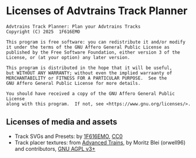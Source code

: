 # Licenses of Advtrains Track Planner

    Advtrains Track Planner: Plan your Advtrains Tracks
    Copyright (C) 2025  1F616EMO

    This program is free software: you can redistribute it and/or modify
    it under the terms of the GNU Affero General Public License as
    published by the Free Software Foundation, either version 3 of the
    License, or (at your option) any later version.

    This program is distributed in the hope that it will be useful,
    but WITHOUT ANY WARRANTY; without even the implied warraanty of
    MERCHANTABILITY or FITNESS FOR A PARTICULAR PURPOSE.  See the
    GNU Affero General Public License for more details.

    You should have received a copy of the GNU Affero General Public License
    along with this program.  If not, see <https://www.gnu.org/licenses/>.

## Licenses of media and assets

* Track SVGs and Presets: by [1F616EMO](https://github.com/Emojigit/), [CC0](https://creativecommons.org/public-domain/cc0/)
* Track placer textures: from [Advanced Trains](https://content.luanti.org/packages/orwell/advtrains/), by Moritz Blei (orwell96) and contributors, [GNU AGPL v3+](https://www.gnu.org/licenses/agpl-3.0.html)
